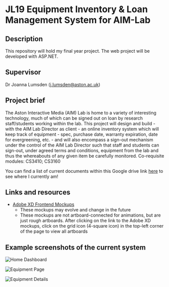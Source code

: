 # JL19 Equipment Inventory & Loan Management System for AIM-Lab

## Description
This repository will hold my final year project. The web project will be developed with ASP.NET.

## Supervisor
Dr Joanna Lumsden ([j.lumsden@aston.ac.uk](mailto:j.lumsden@aston.ac.uk))

## Project brief
The Aston Interactive Media (AIM) Lab is home to a variety of interesting technology, much of which can be signed out on loan by research staff/students working within the lab. This project will design and build - with the AIM Lab Director as client - an online inventory system which will keep track of equipment - spec, purchase date, warranty expiration, date for evergreening, etc. - and will also encompass a sign-out mechanism under the control of the AIM Lab Director such that staff and students can sign-out, under agreed terms and conditions, equipment from the lab and thus the whereabouts of any given item be carefully monitored. Co-requisite modules: CS3410; CS3160

You can find a list of current documents within this Google drive link [here](https://drive.google.com/drive/folders/1qfzen5QwIkEONeCTrvyNe7FD1jh9Aut_?usp=sharing) to see where I currently am!

## Links and resources
- [Adobe XD Frontend Mockups](https://xd.adobe.com/view/0def09b2-8346-4e37-b770-13f543e4b9f3-58bc/)
  - These mockups may evolve and change in the future
  - These mockups are not artboard-connected for animations, but are just rough artboards. After clicking on the link to the Adobe XD mockups, click on the grid icon (4-square icon) in the top-left corner of the page to view all artboards

## Example screenshots of the current system
![Home Dashboard](https://i.gyazo.com/a1bc9e17647555f9a9a770212f199982.png "Home dashboard")

![Equipment Page](https://i.gyazo.com/dae09e003b9fb18d78b17ebc0c3e3287.png "Equipment view")

![Equipment Details](https://i.gyazo.com/3042d50ad20cdbdb9fcb329b0044d542.png "Equipment details")
